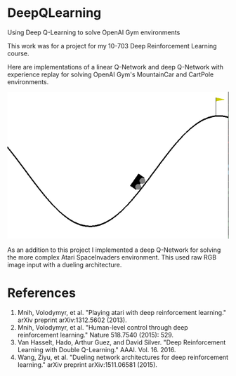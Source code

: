 # DeepQLearning
Using Deep Q-Learning to solve OpenAI Gym environments

This work was for a project for my 10-703 Deep Reinforcement Learning course.

Here are implementations of a linear Q-Network and deep Q-Network with experience replay for solving OpenAI Gym's MountainCar and CartPole environments.

![Alt text](media/solved_mountaincar.gif?raw=true "Solved MountainCar")

As an addition to this project I implemented a deep Q-Network for solving the more complex Atari SpaceInvaders environment. This used raw RGB image input with a dueling architecture.


# References

1. Mnih, Volodymyr, et al. "Playing atari with deep reinforcement learning." arXiv preprint arXiv:1312.5602 (2013).
2. Mnih, Volodymyr, et al. "Human-level control through deep reinforcement learning." Nature 518.7540 (2015): 529.
3. Van Hasselt, Hado, Arthur Guez, and David Silver. "Deep Reinforcement Learning with Double Q-Learning." AAAI. Vol. 16. 2016.
4. Wang, Ziyu, et al. "Dueling network architectures for deep reinforcement learning." arXiv preprint arXiv:1511.06581 (2015).
